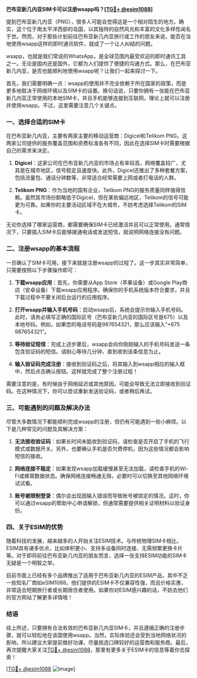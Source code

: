 **巴布亚新几内亚SIM卡可以注册wsapp吗？[[TG💪+ @esim1088](https://t.me/s/esim1088)]**

提到巴布亚新几内亚（PNG），很多人可能会觉得这是一个相对陌生的地方。确实，这个位于南太平洋西部的岛国，以其独特的自然风光和丰富的文化多样性闻名于世。然而，对于那些计划前往巴布亚新几内亚旅行或工作的朋友来说，能否在当地使用wsapp这样的即时通讯软件，就成了一个让人纠结的问题。

wsapp，也就是我们常说的WhatsApp，是全球范围内最受欢迎的即时通讯工具之一。无论是国内还是国外，它都为人们提供了便捷的沟通方式。那么，在巴布亚新几内亚，是否也能顺利地使用wsapp呢？让我们一起来探讨一下。

首先，我们需要明确一点：wsapp的使用并不完全依赖于所在国家的政策，而是更多地取决于网络环境以及SIM卡的设置。换句话说，只要你拥有一张能在巴布亚新几内亚正常使用的本地SIM卡，并且手机能够连接到互联网，理论上就可以注册并使用wsapp。不过，这里需要注意几个关键点。

### 一、选择合适的SIM卡

在巴布亚新几内亚，主要有两家主要的移动运营商：Digicel和Telikom PNG。这两家公司提供的服务覆盖范围和资费标准各有不同，因此在选择SIM卡时需要根据自己的需求来决定。

1. **Digicel**：这家公司在巴布亚新几内亚的市场占有率较高，网络覆盖较广，尤其是在城市地区，信号稳定且速度快。此外，Digicel还推出了多种套餐方案，包括流量包、通话分钟数等，非常适合经常需要上网或者打电话的人群。
   
2. **Telikom PNG**：作为当地的国有企业，Telikom PNG的服务质量同样值得信赖。虽然其市场份额略低于Digicel，但在某些偏远地区，Telikom的信号可能更为可靠。如果你的主要活动区域不在大城市，不妨考虑选择Telikom的SIM卡。

无论你选择了哪家运营商，都需要确保SIM卡已经激活并且可以正常使用。通常情况下，只要插入SIM卡后能够拨通电话或发送短信，就说明网络连接没有问题。

### 二、注册wsapp的基本流程

一旦确认了SIM卡可用，接下来就是注册wsapp的过程了。这一步其实非常简单，只需要按照以下步骤操作即可：

1. **下载wsapp应用**：首先，你需要从App Store（苹果设备）或Google Play商店（安卓设备）下载wsapp应用程序。确保你的手机系统版本符合要求，并且下载过程中不要关闭后台运行的应用程序。

2. **打开wsapp并输入手机号码**：启动wsapp后，系统会提示你输入手机号码。此时，请务必填写正确的国际区号（巴布亚新几内亚的国际区号是675）以及本地号码。例如，如果您的电话号码是987654321，那么应该输入“+675 987654321”。

3. **等待验证短信**：完成上述步骤后，wsapp会向你刚刚输入的手机号码发送一条包含验证码的短信。请耐心等待几分钟，直到收到该条信息为止。

4. **输入验证码完成注册**：接收到验证码之后，将其输入到wsapp相应的输入框中，然后点击确认按钮。这样就完成了整个注册过程！

需要注意的是，有时候由于网络延迟或其他原因，可能会导致无法立即接收到验证码。在这种情况下，你可以尝试重新发送验证码，或者稍后再试。

### 三、可能遇到的问题及解决办法

尽管大多数情况下都能顺利完成wsapp的注册，但仍有可能遇到一些小麻烦。以下是几种常见的问题及其解决方案：

1. **无法接收验证码**：如果长时间未能收到验证码，请检查是否开启了手机的飞行模式或数据开关。另外，也要确认手机是否欠费停机，因为这些情况都会影响短信的接收。

2. **网络连接不稳定**：如果发现wsapp加载缓慢甚至无法加载，请检查手机的Wi-Fi或蜂窝数据状态。确保网络连接畅通无阻，必要时可以切换至其他网络环境试试看。

3. **账号被限制登录**：偶尔会出现因输入错误而导致账号被锁定的情况。这时，你可以通过wsapp的帮助中心申请解锁，但通常需要提供相关证明材料以验证身份。

### 四、关于ESIM的优势

随着科技的发展，越来越多的人开始关注ESIM技术。与传统物理SIM卡相比，ESIM具有诸多优点，比如体积更小、支持多设备同时连接、无需频繁更换卡片等。对于即将前往巴布亚新几内亚的朋友而言，选择一张支持ESIM功能的SIM卡无疑是一个明智之举。

目前市面上已经有多个品牌推出了适用于巴布亚新几内亚的ESIM产品，其中不乏一些知名厂商如eSIM1088。他们提供的ESIM卡不仅兼容性强，而且价格实惠，非常适合短期旅行者或长期居住者使用。如果你对ESIM感兴趣的话，不妨去他们的官方网站了解更多详情哦！

### 结语

综上所述，只要拥有合法有效的巴布亚新几内亚SIM卡，并且遵循正确的注册步骤，就可以轻松地在该国使用wsapp。当然，实际体验还会受到当地网络状况的影响，所以建议大家提前做好功课，尽量挑选口碑较好的运营商和服务商。最后，再次提醒大家关注[TG💪+ @esim1088](https://t.me/s/esim1088)，那里有更多关于ESIM卡的信息等着你去探索！

[[TG💪+ @esim1088](https://t.me/s/esim1088) ![Image](https://i.postimg.cc/4NQfJmqS/Snipaste-2025-05-13-00-14-12.png)]